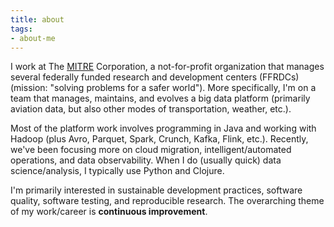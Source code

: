 ```yaml
---
title: about
tags:
- about-me
---
```


I work at The [MITRE](https://www.mitre.org) Corporation, a not-for-profit organization that manages several federally funded research and development centers (FFRDCs) (mission: "solving problems for a safer world"). More specifically, I'm on a team that manages, maintains, and evolves a big data platform (primarily aviation data, but also other modes of transportation, weather, etc.).

Most of the platform work involves programming in Java and working with Hadoop (plus Avro, Parquet, Spark, Crunch, Kafka, Flink, etc.). Recently, we've been focusing more on cloud migration, intelligent/automated operations, and data observability. When I do (usually quick) data science/analysis, I typically use Python and Clojure.

I'm primarily interested in sustainable development practices, software quality, software testing, and reproducible research. The overarching theme of my work/career is **continuous improvement**.
